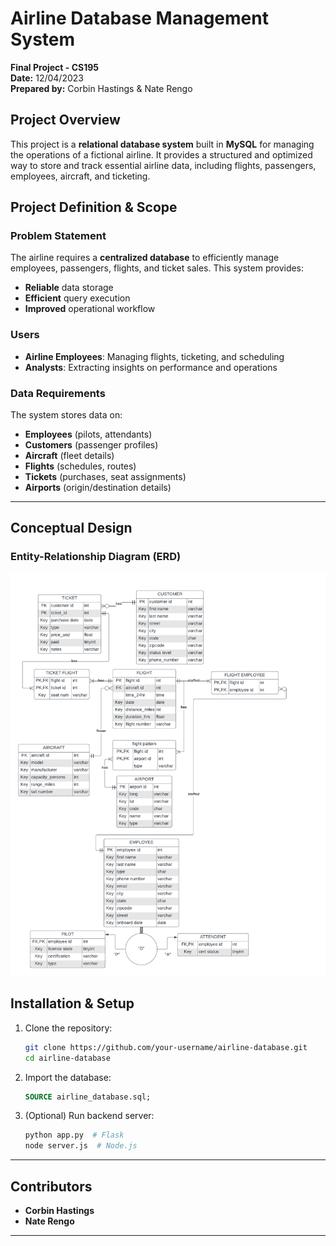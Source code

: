 # Airline Database Management System  
**Final Project - CS195**  
**Date:** 12/04/2023  
**Prepared by:** Corbin Hastings & Nate Rengo  

## Project Overview  
This project is a **relational database system** built in **MySQL** for managing the operations of a fictional airline. It provides a structured and optimized way to store and track essential airline data, including flights, passengers, employees, aircraft, and ticketing.  


## Project Definition & Scope  
### Problem Statement  
The airline requires a **centralized database** to efficiently manage employees, passengers, flights, and ticket sales. This system provides:  
- **Reliable** data storage  
- **Efficient** query execution  
- **Improved** operational workflow  

### Users  
- **Airline Employees**: Managing flights, ticketing, and scheduling  
- **Analysts**: Extracting insights on performance and operations  

### Data Requirements  
The system stores data on:  
- **Employees** (pilots, attendants)  
- **Customers** (passenger profiles)  
- **Aircraft** (fleet details)  
- **Flights** (schedules, routes)  
- **Tickets** (purchases, seat assignments)  
- **Airports** (origin/destination details)  

---

##  Conceptual Design  
### Entity-Relationship Diagram (ERD)  
![Entity-Relationship Diagram](FINAL.png)


## Installation & Setup  
1. Clone the repository:  
   ```bash
   git clone https://github.com/your-username/airline-database.git
   cd airline-database
   ```
2. Import the database:  
   ```sql
   SOURCE airline_database.sql;
   ```
3. (Optional) Run backend server:  
   ```bash
   python app.py  # Flask
   node server.js  # Node.js
   ```

---

## Contributors  
- **Corbin Hastings**  
- **Nate Rengo**  

---
